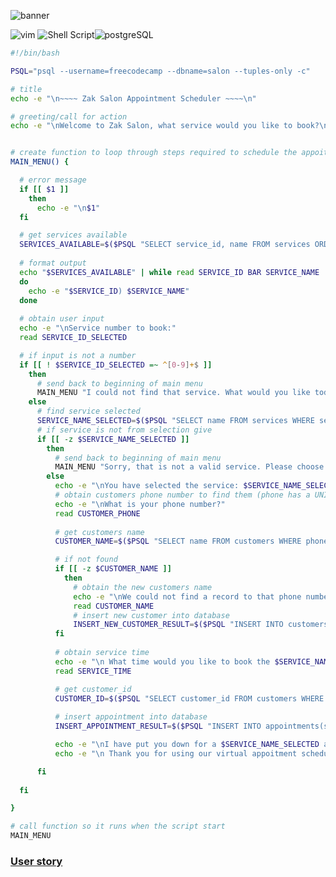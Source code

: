 ![banner](https://github.com/z-bj/Haircut-Spot-Appointment-Scheduler/blob/master/haircut-spot-banner.jpg)

![vim](https://img.shields.io/badge/Vim-019733.svg?style=for-the-badge&logo=Vim&logoColor=white)
![Shell Script](https://img.shields.io/badge/shell_script-%23121011.svg?style=for-the-badge&logo=gnu-bash&logoColor=white)![postgreSQL](https://camo.githubusercontent.com/281c069a2703e948b536500b9fd808cb4fb2496b3b66741db4013a2c89e91986/68747470733a2f2f696d672e736869656c64732e696f2f62616467652f506f737467726553514c2d3331363139323f7374796c653d666f722d7468652d6261646765266c6f676f3d706f737467726573716c266c6f676f436f6c6f723d7768697465)

``` bash
#!/bin/bash

PSQL="psql --username=freecodecamp --dbname=salon --tuples-only -c"

# title
echo -e "\n~~~~ Zak Salon Appointment Scheduler ~~~~\n"

# greeting/call for action
echo -e "\nWelcome to Zak Salon, what service would you like to book?\n"


# create function to loop through steps required to schedule the appoitment and update database
MAIN_MENU() {

  # error message
  if [[ $1 ]]
    then
      echo -e "\n$1"
  fi

  # get services available
  SERVICES_AVAILABLE=$($PSQL "SELECT service_id, name FROM services ORDER BY service_id")
  
  # format output
  echo "$SERVICES_AVAILABLE" | while read SERVICE_ID BAR SERVICE_NAME
  do 
    echo -e "$SERVICE_ID) $SERVICE_NAME"
  done
 
  # obtain user input
  echo -e "\nService number to book:"
  read SERVICE_ID_SELECTED

  # if input is not a number
  if [[ ! $SERVICE_ID_SELECTED =~ ^[0-9]+$ ]]
    then
      # send back to beginning of main menu
      MAIN_MENU "I could not find that service. What would you like today?"
    else
      # find service selected
      SERVICE_NAME_SELECTED=$($PSQL "SELECT name FROM services WHERE service_id = $SERVICE_ID_SELECTED")
      # if service is not from selection give
      if [[ -z $SERVICE_NAME_SELECTED ]]
        then
          # send back to beginning of main menu
          MAIN_MENU "Sorry, that is not a valid service. Please choose again."
        else
          echo -e "\nYou have selected the service: $SERVICE_NAME_SELECTED"
          # obtain customers phone number to find them (phone has a UNIQUE constraint in the database)
          echo -e "\nWhat is your phone number?"
          read CUSTOMER_PHONE
          
          # get customers name
          CUSTOMER_NAME=$($PSQL "SELECT name FROM customers WHERE phone='$CUSTOMER_PHONE'")

          # if not found
          if [[ -z $CUSTOMER_NAME ]]
            then
              # obtain the new customers name
              echo -e "\nWe could not find a record to that phone number. What is your name?"
              read CUSTOMER_NAME
              # insert new customer into database
              INSERT_NEW_CUSTOMER_RESULT=$($PSQL "INSERT INTO customers(phone, name) VALUES('$CUSTOMER_PHONE','$CUSTOMER_NAME')")
          fi
          
          # obtain service time
          echo -e "\n What time would you like to book the $SERVICE_NAME_SELECTED service, $CUSTOMER_NAME?"
          read SERVICE_TIME

          # get customer_id
          CUSTOMER_ID=$($PSQL "SELECT customer_id FROM customers WHERE phone='$CUSTOMER_PHONE'")
          
          # insert appointment into database
          INSERT_APPOINTMENT_RESULT=$($PSQL "INSERT INTO appointments(service_id, customer_id, time) VALUES ($SERVICE_ID_SELECTED,$CUSTOMER_ID,'$SERVICE_TIME')")

          echo -e "\nI have put you down for a $SERVICE_NAME_SELECTED at $SERVICE_TIME, $CUSTOMER_NAME."
          echo -e "\n Thank you for using our virtual appoitment scheduler. See you soon!"

      fi 
      
  fi

}

# call function so it runs when the script start
MAIN_MENU

```

### [User story](https://github.com/z-bj/Haircut-Spot-Appointment-Scheduler/blob/master/User_story.md)
